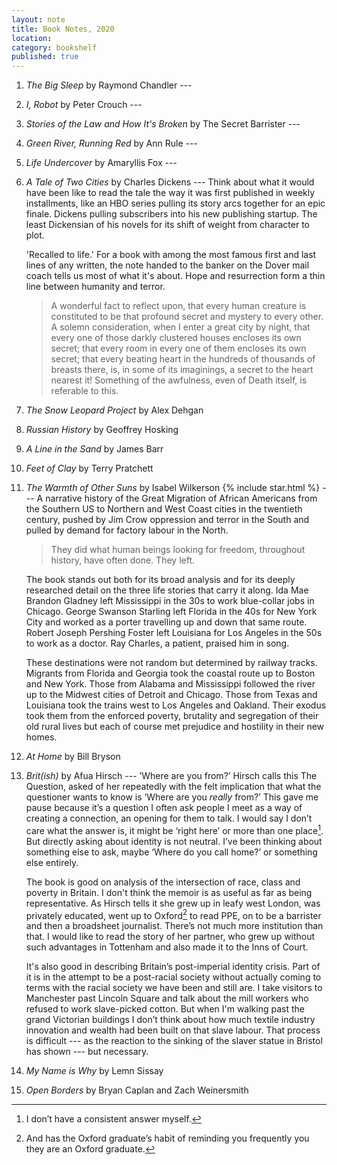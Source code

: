 ```yaml
---
layout: note
title: Book Notes, 2020
location:
category: bookshelf
published: true
---
```


1. _The Big Sleep_ by Raymond Chandler ---
  
2.  _I, Robot_ by Peter Crouch ---

3. _Stories of the Law and How It's Broken_ by The Secret Barrister ---

4. _Green River, Running Red_ by Ann Rule ---

5. _Life Undercover_ by Amaryllis Fox --- 

6. _A Tale of Two Cities_ by Charles Dickens --- Think about what it would have
    been like to read the tale the way it was first published in weekly
    installments, like an HBO series pulling its story arcs together for an epic
    finale. Dickens pulling subscribers into his new publishing startup. The
    least Dickensian of his novels for its shift of weight from character to
    plot.

    'Recalled to life.' For a book with among the most famous first and last
    lines of any written, the note handed to the banker on the Dover mail coach
    tells us most of what it's about. Hope and resurrection form a thin line
    between humanity and terror.
     
    > A wonderful fact to reflect upon, that every human creature is constituted
    > to be that profound secret and mystery to every other. A solemn
    > consideration, when I enter a great city by night, that every one of those
    > darkly clustered houses encloses its own secret; that every room in every
    > one of them encloses its own secret; that every beating heart in the
    > hundreds of thousands of breasts there, is, in some of its imaginings, a
    > secret to the heart nearest it! Something of the awfulness, even of Death
    > itself, is referable to this.
  
7. _The Snow Leopard Project_ by Alex Dehgan
  
8. _Russian History_ by Geoffrey Hosking
 
9. _A Line in the Sand_ by James Barr

10. _Feet of Clay_ by Terry Pratchett

11. _The Warmth of Other Suns_ by Isabel Wilkerson {% include star.html %} --- A
    narrative history of the Great Migration of African Americans from the
    Southern US to Northern and West Coast cities in the twentieth century,
    pushed by Jim Crow oppression and terror in the South and pulled by demand
    for factory labour in the North.

    > They did what human beings looking for freedom, throughout history, have
    often done. They left.

    The book stands out both for its broad analysis and for its deeply
    researched detail on the three life stories that carry it along. Ida Mae
    Brandon Gladney left Mississippi in the 30s to work blue-collar jobs in
    Chicago. George Swanson Starling left Florida in the 40s for New York City
    and worked as a porter travelling up and down that same route. Robert Joseph
    Pershing Foster left Louisiana for Los Angeles in the 50s to work as a
    doctor. Ray Charles, a patient, praised him in song.

    These destinations were not random but determined by railway tracks.
    Migrants from Florida and Georgia took the coastal route up to Boston and
    New York. Those from Alabama and Mississippi followed the river up to the
    Midwest cities of Detroit and Chicago. Those from Texas and Louisiana took
    the trains west to Los Angeles and Oakland. Their exodus took them from the
    enforced poverty, brutality and segregation of their old rural lives but
    each of course met prejudice and hostility in their new homes.  
 
12. _At Home_ by Bill Bryson

13. _Brit(ish)_ by Afua Hirsch --- ’Where are you from?’ Hirsch calls this The
    Question, asked of her repeatedly with the felt implication that what the
    questioner wants to know is ‘Where are you _really_ from?’ This gave me
    pause because it’s a question I often ask people I meet as a way of
    creating a connection, an opening for them to talk. I would say I don’t care
    what the answer is, it might be ‘right here’ or more than one place[^1]. But
    directly asking about identity is not neutral. I’ve been thinking about
    something else to ask, maybe ‘Where do you call home?’ or something else
    entirely.

    The book is good on analysis of the intersection of race, class and poverty
    in Britain. I don't think the memoir is as useful as far as being
    representative. As Hirsch tells it she grew up in leafy west London, was
    privately educated, went up to Oxford[^2] to read PPE, on to be a
    barrister and then a broadsheet journalist. There’s not much more
    institution than that. I would like to read the story of her partner, who
    grew up without such advantages in Tottenham and also made it to the Inns
    of Court.

    It's also good in describing Britain’s post-imperial identity crisis. Part
    of it is in the attempt to be a post-racial society without actually coming
    to terms with the racial society we have been and still are. I take visitors
    to Manchester past Lincoln Square and talk about the mill workers who
    refused to work slave-picked cotton. But when I'm walking past the grand
    Victorian buildings I don’t think about how much textile industry innovation
    and wealth had been built on that slave labour. That process is difficult
    --- as the reaction to the sinking of the slaver statue in Bristol has shown
    --- but necessary.

    
 
14. _My Name is Why_ by Lemn Sissay

15. _Open Borders_ by Bryan Caplan and Zach Weinersmith

[^1]: I don’t have a consistent answer myself.

[^2]: And has the Oxford graduate’s habit of reminding you frequently you they are an Oxford graduate.

